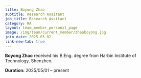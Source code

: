```yaml
---
title: Boyong Zhao
subtitle: Research Assitant
job_title: Research Assitant
category: RA
layout: team_member_personal_page
image: /img/team/current_member/zhaoboyong.jpg
join_date: 2025-05-02
link-new-tab: true
---
```


**Boyong Zhao** received his B.Eng. degree from Harbin Institute of Technology, Shenzhen.

**Duration:** 2025/05/01 – present 